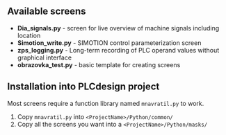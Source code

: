 
## Available screens

 - **Dia_signals.py** - screen for live overview of machine signals including location
 - **Simotion_write.py** - SIMOTION control parameterization screen
 - **zps_logging.py** - Long-term recording of PLC operand values without graphical interface
 - **obrazovka_test.py** - basic template for creating screens

## Installation into PLCdesign project
Most screens require a function library named `mnavratil.py` to work.

 1. Copy `mnavratil.py` into `<ProjectName>/Python/common/` 
 2. Copy all the screens you want into a `<ProjectName>/Python/masks/`
